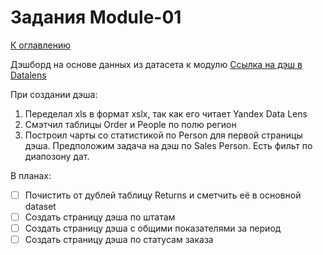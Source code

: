 # Задания Module-01
[К оглавлению](https://github.com/Rusakltd/DE-101/blob/main/readme.md)

Дэшборд на основе данных из датасета к модулю
[Ссылка на дэш в Datalens](https://datalens.yandex/1u0arq69os4en)

При создании дэша:
1. Переделал xls в формат xslx, так как его читает Yandex Data Lens
2. Смэтчил таблицы Order и People по полю регион
3. Построил чарты со статистикой по Person для первой страницы дэша. Предположим задача на дэш по Sales Person. Есть фильт по диапозону дат.

В планах:
- [ ] Почистить от дублей таблицу Returns и сметчить её в основной dataset
- [ ] Создать страницу дэша по штатам
- [ ] Создать страницу дэша с общими показателями за период
- [ ] Создать страницу дэша по статусам заказа